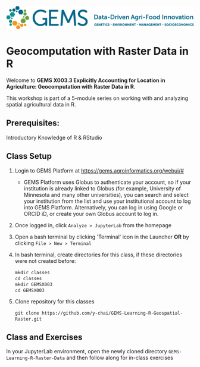 <img src="images/GEMS long.png" width=600 alt="GEMS Logo" title="GEMS" />

# Geocomputation with Raster Data in R

Welcome to **GEMS X003.3 Explicitly Accounting for Location in Agriculture: Geocomputation with Raster Data in R**.  

This workshop is part of a 5-module series on working with and analyzing spatial agricultural data in R.  

## Prerequisites: 
Introductory Knowledge of R & RStudio  


## Class Setup
1. Login to GEMS Platform at https://gems.agroinformatics.org/webui/#
    - GEMS Platform uses Globus to authenticate your account, so if your institution is already linked to Globus (for example, University of Minnesota and many other universities), you can search and select your institution from the list and use your institutional account to log into GEMS Platform. Alternatively, you can log in using Google or ORCID iD, or create  your own Globus account to log in.   

1. Once logged in, click `Analyze > JupyterLab` from the homepage

1. Open a bash terminal by clicking 'Terminal' icon in the Launcher **OR** by clicking `File > New > Terminal`

1. In bash terminal, create directories for this class, if these directories were not created before:
    ```shell
    mkdir classes  
    cd classes  
    mkdir GEMSX003  
    cd GEMSX003
    ```  
1. Clone repository for this classes  
    ```shell
    git clone https://github.com/y-chai/GEMS-Learning-R-Geospatial-Raster.git
    ```

## Class and Exercises
In your JupyterLab environment, open the newly cloned directory `GEMS-Learning-R-Raster-Data` and then follow along for in-class exercises 
